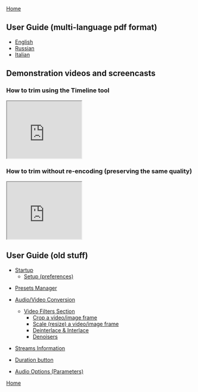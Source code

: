 [Home](index.md)  

## User Guide (multi-language  pdf format)
- [English](Pages/User-guide-languages/en/Index_en.md)
- [Russian](Pages/User-guide-languages/ru/Index_ru.md)
- [Italian](Pages/User-guide-languages/it/Index_it.md)

## Demonstration videos and screencasts

### How to trim using the Timeline tool  
<iframe width="200" height="153" src="https://www.youtube.com/embed/1IRGWN7DQKE" title="YouTube video player" frameborder="1" allow="accelerometer; autoplay; clipboard-write; encrypted-media; gyroscope; picture-in-picture" allowfullscreen></iframe>

### How to trim without re-encoding (preserving the same quality)
<iframe width="200" height="153" src="https://www.youtube.com/embed/ewi3uwRUgVI" title="YouTube video player" frameborder="1" allow="accelerometer; autoplay; clipboard-write; encrypted-media; gyroscope; picture-in-picture" allowfullscreen></iframe> 


## User Guide (old stuff)  
- [Startup](Pages/Startup/Startup.md)
  * [Setup (preferences)](Pages/Startup/Setup.md)
  
* [Presets Manager](Pages/Main_Toolbar/PresetsManager_Panel/Presets_management.md)
* [Audio/Video Conversion](Pages/Main_Toolbar/VideoConv_Panel/idx.md)
  * [Video Filters Section](Pages/Main_Toolbar/VideoConv_Panel/Filters//VideoFilters.md)
    * [Crop a video/image frame](Pages/Main_Toolbar/VideoConv_Panel/Filters/FilterCrop.md) 
    * [Scale (resize) a video/image frame](Pages/Main_Toolbar/VideoConv_Panel/Filters/FilterScaling.md) 
    * [Deinterlace & Interlace](Pages/Main_Toolbar/VideoConv_Panel/Filters/Deint_Inter.md) 
    * [Denoisers](Pages/Main_Toolbar/VideoConv_Panel/Filters/Denoisers.md)
  

* [Streams Information](Pages/Toolbar/Show_metadata.md)
* [Duration button](Pages/Toolbar/Duration.md)
  
- [Audio Options (Parameters)](Pages/Audio_Parameters/Audio_parameters.md)

[Home](index.md)